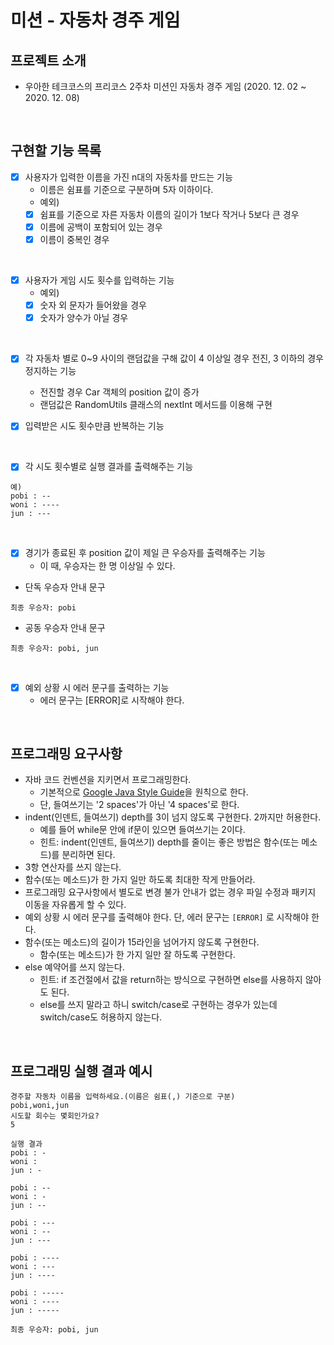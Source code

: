 # 미션 - 자동차 경주 게임

## 프로젝트 소개
- 우아한 테크코스의 프리코스 2주차 미션인 자동차 경주 게임 (2020. 12. 02 ~ 2020. 12. 08)

<br>

## 구현할 기능 목록

- [x] 사용자가 입력한 이름을 가진 n대의 자동차를 만드는 기능
    - 이름은 쉼표를 기준으로 구분하며 5자 이하이다.
    - 예외) 
    - [x] 쉼표를 기준으로 자른 자동차 이름의 길이가 1보다 작거나 5보다 큰 경우
    - [x] 이름에 공백이 포함되어 있는 경우
    - [x] 이름이 중복인 경우

<br> 

- [x] 사용자가 게임 시도 횟수를 입력하는 기능
    - 예외) 
    - [x] 숫자 외 문자가 들어왔을 경우
    - [x] 숫자가 양수가 아닐 경우

<br>

- [x] 각 자동차 별로 0~9 사이의 랜덤값을 구해 값이 4 이상일 경우 전진, 3 이하의 경우 정지하는 기능   
    - 전진할 경우 Car 객체의 position 값이 증가
    - 랜덤값은 RandomUtils 클래스의 nextInt 메서드를 이용해 구현
- [x] 입력받은 시도 횟수만큼 반복하는 기능
    

<br>

- [x] 각 시도 횟수별로 실행 결과를 출력해주는 기능
```
예)
pobi : --
woni : ----
jun : ---
```

<br>

- [x] 경기가 종료된 후 position 값이 제일 큰 우승자를 출력해주는 기능
    - 이 때, 우승자는 한 명 이상일 수 있다.

- 단독 우승자 안내 문구
```
최종 우승자: pobi
```

- 공동 우승자 안내 문구

```
최종 우승자: pobi, jun
```

<br>

- [x] 예외 상황 시 에러 문구를 출력하는 기능
    - 에러 문구는 [ERROR]로 시작해야 한다.


<br>

## 프로그래밍 요구사항
- 자바 코드 컨벤션을 지키면서 프로그래밍한다.
  - 기본적으로 [Google Java Style Guide](https://google.github.io/styleguide/javaguide.html)을 원칙으로 한다.
  - 단, 들여쓰기는 '2 spaces'가 아닌 '4 spaces'로 한다.
- indent(인덴트, 들여쓰기) depth를 3이 넘지 않도록 구현한다. 2까지만 허용한다.
  - 예를 들어 while문 안에 if문이 있으면 들여쓰기는 2이다.
  - 힌트: indent(인덴트, 들여쓰기) depth를 줄이는 좋은 방법은 함수(또는 메소드)를 분리하면 된다.
- 3항 연산자를 쓰지 않는다.
- 함수(또는 메소드)가 한 가지 일만 하도록 최대한 작게 만들어라.
- 프로그래밍 요구사항에서 별도로 변경 불가 안내가 없는 경우 파일 수정과 패키지 이동을 자유롭게 할 수 있다.
- 예외 상황 시 에러 문구를 출력해야 한다. 단, 에러 문구는 `[ERROR]` 로 시작해야 한다.
- 함수(또는 메소드)의 길이가 15라인을 넘어가지 않도록 구현한다.
  - 함수(또는 메소드)가 한 가지 일만 잘 하도록 구현한다.
- else 예약어를 쓰지 않는다.
  - 힌트: if 조건절에서 값을 return하는 방식으로 구현하면 else를 사용하지 않아도 된다.
  - else를 쓰지 말라고 하니 switch/case로 구현하는 경우가 있는데 switch/case도 허용하지 않는다.

<br>

## 프로그래밍 실행 결과 예시
```
경주할 자동차 이름을 입력하세요.(이름은 쉼표(,) 기준으로 구분)
pobi,woni,jun
시도할 회수는 몇회인가요?
5

실행 결과
pobi : -
woni : 
jun : -

pobi : --
woni : -
jun : --

pobi : ---
woni : --
jun : ---

pobi : ----
woni : ---
jun : ----

pobi : -----
woni : ----
jun : -----

최종 우승자: pobi, jun
```

